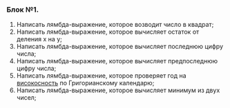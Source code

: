 ### Блок №1.

1. Написать лямбда-выражение, которое возводит число в квадрат;
2. Написать лямбда-выражение, которое вычисляет остаток от деления x на y;
3. Написать лямбда-выражение, которое вычисляет последнюю цифру числа;
4. Написать лямбда-выражение, которое вычисляет предпоследнюю цифру числа;
5. Написать лямбда-выражение, которое проверяет год на [високосность](http://ru.wikipedia.org/wiki/Високосный_год) по Григорианскому календарю;
6. Написать лямбда-выражение, которое вычисляет минимум из двух чисел;
